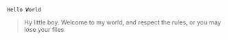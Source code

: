 `Hello World`

> Hy little boy. Welcome to my world, and respect the rules, or you
may lose your files
